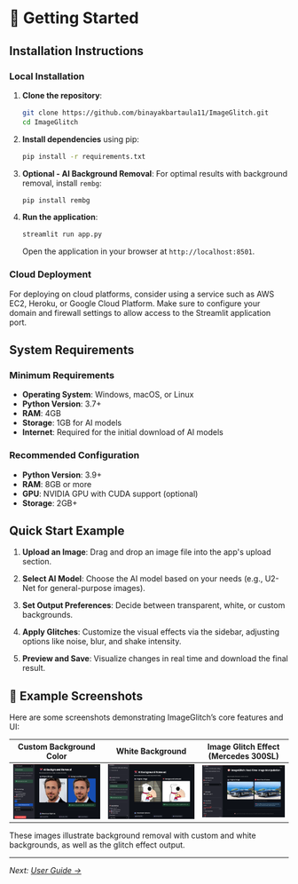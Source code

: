 # 🚀 Getting Started

## Installation Instructions

### Local Installation

1. **Clone the repository**:
   ```bash
   git clone https://github.com/binayakbartaula11/ImageGlitch.git
   cd ImageGlitch
   ```

2. **Install dependencies** using pip:
   ```bash
   pip install -r requirements.txt
   ```

3. **Optional - AI Background Removal**:
   For optimal results with background removal, install `rembg`:
   ```bash
   pip install rembg
   ```

4. **Run the application**:
   ```bash
   streamlit run app.py
   ```

   Open the application in your browser at `http://localhost:8501`.

### Cloud Deployment

For deploying on cloud platforms, consider using a service such as AWS EC2, Heroku, or Google Cloud Platform. Make sure to configure your domain and firewall settings to allow access to the Streamlit application port.

## System Requirements

### Minimum Requirements

- **Operating System**: Windows, macOS, or Linux
- **Python Version**: 3.7+
- **RAM**: 4GB
- **Storage**: 1GB for AI models
- **Internet**: Required for the initial download of AI models

### Recommended Configuration

- **Python Version**: 3.9+
- **RAM**: 8GB or more
- **GPU**: NVIDIA GPU with CUDA support (optional)
- **Storage**: 2GB+

## Quick Start Example

1. **Upload an Image**: Drag and drop an image file into the app's upload section.

2. **Select AI Model**: Choose the AI model based on your needs (e.g., U2-Net for general-purpose images).

3. **Set Output Preferences**: Decide between transparent, white, or custom backgrounds.

4. **Apply Glitches**: Customize the visual effects via the sidebar, adjusting options like noise, blur, and shake intensity.

5. **Preview and Save**: Visualize changes in real time and download the final result.

## 📸 Example Screenshots

Here are some screenshots demonstrating ImageGlitch’s core features and UI:

| Custom Background Color                                  | White Background                                       | Image Glitch Effect (Mercedes 300SL)                   |
| ------------------------------------------------------- | ----------------------------------------------------- | ------------------------------------------------------ |
| ![Custom Background](../screenshots/background_removal_selected_bgcolor.png) | ![White Background](../screenshots/background_removal_selected_whitebackground.png) | ![Glitch Effect](../screenshots/mercedes-300-SL-imageglitch.png) |

These images illustrate background removal with custom and white backgrounds, as well as the glitch effect output.

---

*Next: [User Guide →](user-guide.md)*

